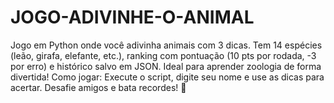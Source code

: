 # JOGO-ADIVINHE-O-ANIMAL
Jogo em Python onde você adivinha animais com 3 dicas. Tem 14 espécies (leão, girafa, elefante, etc.), ranking com pontuação (10 pts por rodada, -3 por erro) e histórico salvo em JSON. Ideal para aprender zoologia de forma divertida!  Como jogar: Execute o script, digite seu nome e use as dicas para acertar. Desafie amigos e bata recordes! 🐾
